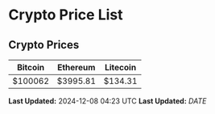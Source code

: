# Crypto Price List

## Crypto Prices
| Bitcoin | Ethereum | Litecoin |
| ------- | -------- | -------- |
| $100062 | $3995.81 | $134.31 |
**Last Updated:** 2024-12-08 04:23 UTC
**Last Updated:** $DATE$
